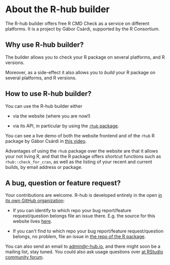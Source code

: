 # About the R-hub builder

The R-hub builder offers free R CMD Check as a service on different platforms. It is a project by Gábor Csárdi, supported by the R Consortium.

## Why use R-hub builder? 

The builder allows you to check your R package on several platforms, and R versions.

Moreover, as a side-effect it also allows you to _build_ your R package on several platforms, and R versions.

## How to use R-hub builder?

You can use the R-hub builder either

* via the website (where you are now!)

* via its API, in particular by using the [`rhub` package](https://github.com/r-hub/rhub).

You can see a live demo of both the website frontend and of the `rhub` R package by Gábor Csárdi in [this video](https://www.r-consortium.org/events/2016/10/11/r-hub-public-beta).

Advantages of using the `rhub` package over the website are that it allows your not living R, and that the R package offers shortcut functions such as `rhub::check_for_cran`, as well as the listing of your recent and current builds, by email address or package.

## A bug, question or feature request?

Your contributions are welcome. R-hub is developed entirely in the open [in its own GitHub organization](https://github.com/r-hub):

* If you can identify to which repo your bug report/feature request/question belongs file an issue there. E.g. the source for this website lives [here](https://github.com/r-hub/rhub-frontend).

* If you can't find to which repo your bug report/feature request/question belongs, no problem, file an issue in [the repo of the R package](https://github.com/r-hub/rhub). 

You can also send an email to admin@r-hub.io, and there might soon be a mailing list, stay tuned. You could also ask usage questions over [at RStudio community forum](https://community.rstudio.com/).